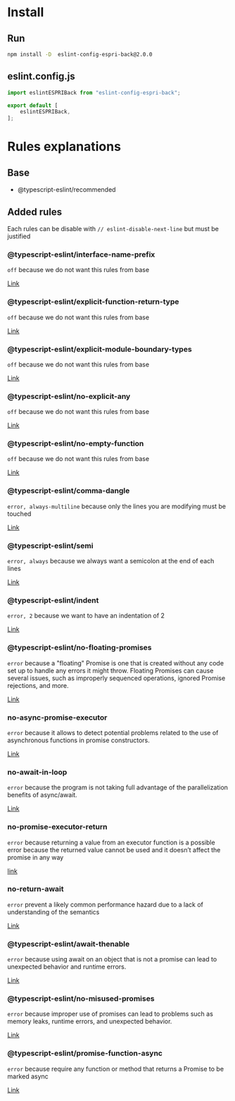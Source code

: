 
# Install

## Run

```bash
npm install -D  eslint-config-espri-back@2.0.0
```

## eslint.config.js

```js
import eslintESPRIBack from "eslint-config-espri-back";

export default [
	eslintESPRIBack,
];
```

# Rules explanations

## Base

- @typescript-eslint/recommended

## Added rules

Each rules can be disable with `// eslint-disable-next-line` but must be justified

### @typescript-eslint/interface-name-prefix

`off` because we do not want this rules from base

[Link](https://typescript-eslint.io/rules/naming-convention/#enforce-that-interface-names-do-not-begin-with-an-i)

### @typescript-eslint/explicit-function-return-type

`off` because we do not want this rules from base

[Link](https://typescript-eslint.io/rules/explicit-function-return-type/)

### @typescript-eslint/explicit-module-boundary-types

`off` because we do not want this rules from base

[Link](https://typescript-eslint.io/rules/explicit-module-boundary-types/)

### @typescript-eslint/no-explicit-any

`off` because we do not want this rules from base

[Link](https://typescript-eslint.io/rules/no-explicit-any/)

### @typescript-eslint/no-empty-function

`off` because we do not want this rules from base

[Link](https://typescript-eslint.io/rules/no-empty-function/)

### @typescript-eslint/comma-dangle

`error, always-multiline` because only the lines you are modifying must be touched

[Link](https://typescript-eslint.io/rules/comma-dangle/)

### @typescript-eslint/semi

`error, always` because we always want a semicolon at the end of each lines

[Link](https://typescript-eslint.io/rules/semi)

### @typescript-eslint/indent

`error, 2` because we want to have an indentation of 2

[Link](https://typescript-eslint.io/rules/indent)

### @typescript-eslint/no-floating-promises

`error` because a "floating" Promise is one that is created without any code set up to handle any errors it might throw. Floating Promises can cause several issues, such as improperly sequenced operations, ignored Promise rejections, and more.

[Link](https://typescript-eslint.io/rules/no-floating-promises/)

### no-async-promise-executor

`error` because it allows to detect potential problems related to the use of asynchronous functions in promise constructors.

[Link](https://eslint.org/docs/latest/rules/no-async-promise-executor#rule-details)

### no-await-in-loop

`error` because the program is not taking full advantage of the parallelization benefits of async/await.

[Link](https://eslint.org/docs/latest/rules/no-await-in-loop#rule-details)

### no-promise-executor-return

`error` because returning a value from an executor function is a possible error because the returned value cannot be used and it doesn’t affect the promise in any way

[link](https://eslint.org/docs/latest/rules/no-promise-executor-return#rule-details)

### no-return-await

`error` prevent a likely common performance hazard due to a lack of understanding of the semantics

[Link](https://eslint.org/docs/latest/rules/no-return-await#rule-details)

### @typescript-eslint/await-thenable

`error` because using await on an object that is not a promise can lead to unexpected behavior and runtime errors.

[Link](https://typescript-eslint.io/rules/await-thenable/)

### @typescript-eslint/no-misused-promises

`error` because improper use of promises can lead to problems such as memory leaks, runtime errors, and unexpected behavior. 

[Link](https://typescript-eslint.io/rules/no-misused-promises/)

### @typescript-eslint/promise-function-async

`error` because require any function or method that returns a Promise to be marked async

[Link](https://typescript-eslint.io/rules/promise-function-async/)